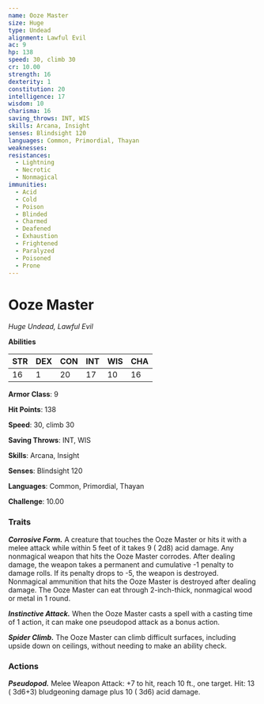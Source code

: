 ```yaml
---
name: Ooze Master
size: Huge
type: Undead
alignment: Lawful Evil
ac: 9
hp: 138
speed: 30, climb 30
cr: 10.00
strength: 16
dexterity: 1
constitution: 20
intelligence: 17
wisdom: 10
charisma: 16
saving_throws: INT, WIS
skills: Arcana, Insight
senses: Blindsight 120
languages: Common, Primordial, Thayan
weaknesses:
resistances:
  - Lightning
  - Necrotic
  - Nonmagical
immunities:
  - Acid
  - Cold
  - Poison
  - Blinded
  - Charmed
  - Deafened
  - Exhaustion
  - Frightened
  - Paralyzed
  - Poisoned
  - Prone
---
```


# Ooze Master

*Huge Undead, Lawful Evil*

**Abilities**

| STR | DEX | CON | INT | WIS | CHA |
| --- | --- | --- | --- | --- | --- |
| 16 | 1 | 20 | 17 | 10 | 16 |

**Armor Class**: 9

**Hit Points**: 138

**Speed**: 30, climb 30

**Saving Throws**: INT, WIS

**Skills**: Arcana, Insight

**Senses**: Blindsight 120

**Languages**: Common, Primordial, Thayan

**Challenge**: 10.00


### Traits
***Corrosive Form.*** A creature that touches the Ooze Master or hits it with a melee attack while within 5 feet of it takes 9 ( 2d8) acid damage. Any nonmagical weapon that hits the Ooze Master corrodes. After dealing damage, the weapon takes a permanent and cumulative -1 penalty to damage rolls. If its penalty drops to -5, the weapon is destroyed. Nonmagical ammunition that hits the Ooze Master is destroyed after dealing damage. The Ooze Master can eat through 2-inch-thick, nonmagical wood or metal in 1 round.

***Instinctive Attack.*** When the Ooze Master casts a spell with a casting time of 1 action, it can make one pseudopod attack as a bonus action.

***Spider Climb.*** The Ooze Master can climb difficult surfaces, including upside down on ceilings, without needing to make an ability check.


### Actions
***Pseudopod.*** Melee Weapon Attack:  +7 to hit, reach 10 ft., one target. Hit: 13 ( 3d6+3) bludgeoning damage plus 10 ( 3d6) acid damage.

